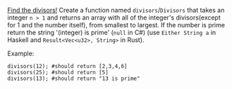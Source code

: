[Find the divisors!](https://www.codewars.com/kata/544aed4c4a30184e960010f4/train/python)
Create a function named `divisors`/`Divisors` that takes an integer `n > 1` and returns an array with all of the integer's divisors(except for 1 and the number itself), from smallest to largest. If the number is prime return the string '(integer) is prime' (`null` in C#) (use `Either String a` in Haskell and `Result<Vec<u32>, String>` in Rust).

Example:
```
divisors(12); #should return [2,3,4,6]
divisors(25); #should return [5]
divisors(13); #should return "13 is prime"
```
